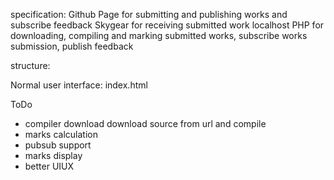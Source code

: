 specification:
Github Page for submitting and publishing works and subscribe feedback
Skygear for receiving submitted work
localhost PHP for downloading, compiling and marking submitted works, subscribe works submission, publish feedback

structure:

Normal user interface: index.html

ToDo

- compiler download download source from url and compile
- marks calculation
- pubsub support
- marks display
- better UIUX